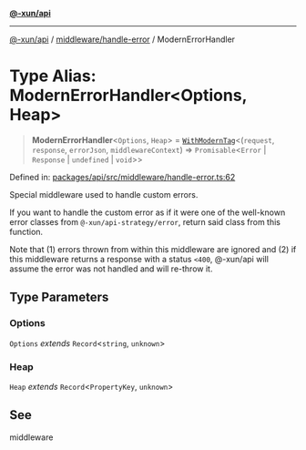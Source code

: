 [**@-xun/api**](../../../README.md)

***

[@-xun/api](../../../README.md) / [middleware/handle-error](../README.md) / ModernErrorHandler

# Type Alias: ModernErrorHandler\<Options, Heap\>

> **ModernErrorHandler**\<`Options`, `Heap`\> = [`WithModernTag`](../../../types/type-aliases/WithModernTag.md)\<(`request`, `response`, `errorJson`, `middlewareContext`) => `Promisable`\<`Error` \| `Response` \| `undefined` \| `void`\>\>

Defined in: [packages/api/src/middleware/handle-error.ts:62](https://github.com/Xunnamius/api-utils/blob/26ff5418e5bdc48556430bd75dc6bad0dc96e47c/packages/api/src/middleware/handle-error.ts#L62)

Special middleware used to handle custom errors.

If you want to handle the custom error as if it were one of the well-known
error classes from `@-xun/api-strategy/error`, return said class from this
function.

Note that (1) errors thrown from within this middleware are ignored and (2)
if this middleware returns a response with a status `<400`, @-xun/api will
assume the error was not handled and will re-throw it.

## Type Parameters

### Options

`Options` *extends* `Record`\<`string`, `unknown`\>

### Heap

`Heap` *extends* `Record`\<`PropertyKey`, `unknown`\>

## See

middleware
